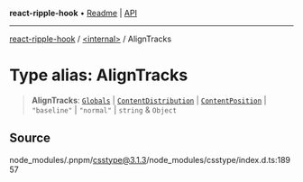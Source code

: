 **react-ripple-hook** • [Readme](../../README.md) \| [API](../../globals.md)

***

[react-ripple-hook](../../README.md) / [\<internal\>](../README.md) / AlignTracks

# Type alias: AlignTracks

> **AlignTracks**: [`Globals`](Globals.md) \| [`ContentDistribution`](ContentDistribution.md) \| [`ContentPosition`](ContentPosition.md) \| `"baseline"` \| `"normal"` \| `string` & `Object`

## Source

node\_modules/.pnpm/csstype@3.1.3/node\_modules/csstype/index.d.ts:18957
